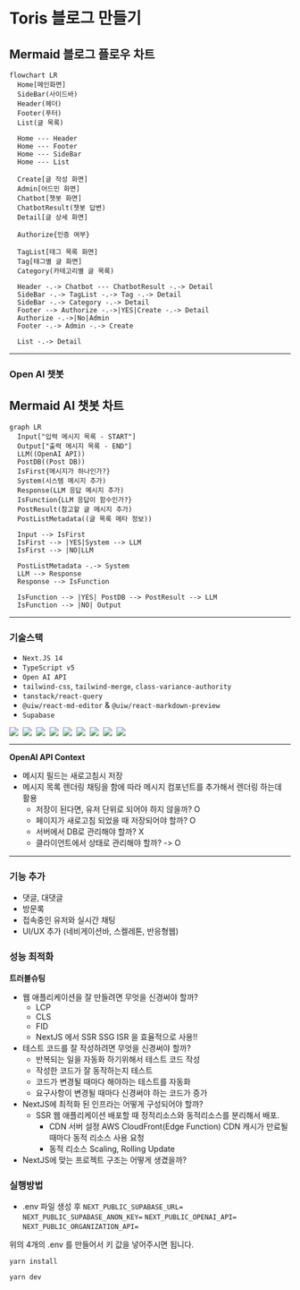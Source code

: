 # Toris 블로그 만들기

## Mermaid 블로그 플로우 차트

```mermaid
flowchart LR
  Home[메인화면]
  SideBar(사이드바)
  Header(헤더)
  Footer(푸터)
  List(글 목록)

  Home --- Header
  Home --- Footer
  Home --- SideBar
  Home --- List

  Create[글 작성 화면]
  Admin[어드민 화면]
  Chatbot[챗봇 화면]
  ChatbotResult(챗봇 답변)
  Detail[글 상세 화면]

  Authorize{인증 여부}

  TagList[태그 목록 화면]
  Tag[태그별 글 화면]
  Category(카테고리별 글 목록)

  Header -.-> Chatbot --- ChatbotResult -.-> Detail
  SideBar -.-> TagList -.-> Tag -.-> Detail
  SideBar -.-> Category -.-> Detail
  Footer --> Authorize -.->|YES|Create -.-> Detail
  Authorize -.->|No|Admin
  Footer -.-> Admin -.-> Create

  List -.-> Detail
```

---

### Open AI 챗봇

## Mermaid AI 챗봇 차트

```mermaid
graph LR
  Input["입력 메시지 목록 - START"]
  Output["출력 메시지 목록 - END"]
  LLM((OpenAI API))
  PostDB((Post DB))
  IsFirst{메시지가 하나인가?}
  System(시스템 메시지 추가)
  Response(LLM 응답 메시지 추가)
  IsFunction{LLM 응답이 함수인가?}
  PostResult(참고할 글 메시지 추가)
  PostListMetadata((글 목록 메타 정보))

  Input --> IsFirst
  IsFirst --> |YES|System --> LLM
  IsFirst --> |NO|LLM

  PostListMetadata -.-> System
  LLM --> Response
  Response --> IsFunction

  IsFunction --> |YES| PostDB --> PostResult --> LLM
  IsFunction --> |NO| Output

```

---

### 기술스택

- `Next.JS 14`
- `TypeScript v5`
- `Open AI API`
- `tailwind-css`, `tailwind-merge`, `class-variance-authority`
- `tanstack/react-query`
- `@uiw/react-md-editor` & `@uiw/react-markdown-preview`
- `Supabase`
<div style="display:flex; flex-direction:row; gap:0.5rem">
    <img src="https://img.shields.io/badge/Next.js-000?logo=nextdotjs&logoColor=fff&style=for-the-badge" />
    <img src="https://img.shields.io/badge/TypeScript-007ACC?style=for-the-badge&logo=typescript&logoColor=white" />
    <img src="https://img.shields.io/badge/ReactQuery-000000?style=for-the-badge&logo=React-Query&logoColor=#FF4154" />
    <img src="https://img.shields.io/badge/Open AI API-000000?style=for-the-badge&logo=OpenAI&logoColor=#412991" />
    <img src="https://img.shields.io/badge/reactMarkdown-232F3E?style=for-the-badge&logo=markdown&logoColor=white" />
    <img src="https://img.shields.io/badge/Tailwind_CSS-38B2AC?style=for-the-badge&logo=tailwind-css&logoColor=white" />
    <img src="https://img.shields.io/badge/Yarn-2C8EBB?style=for-the-badge&logo=yarn&logoColor=white" />
    <img src="https://img.shields.io/badge/Cypress-200000?style=for-the-badge&logo=cypress&logoColor=#69D3A7" />
    <img src="https://img.shields.io/badge/Supabase-000000?style=for-the-badge&logo=supabase&logoColor=#3FCF8E" />
</div>

---

**OpenAI API Context**

- 메시지 필드는 새로고침시 저장
- 메시지 목록 렌더링 채팅을 함에 따라 메시지 컴포넌트를 추가해서 렌더링 하는데 활용
  - 저장이 된다면, 유저 단위로 되어야 하지 않을까? O
  - 페이지가 새로고침 되었을 때 저장되어야 할까? O
  - 서버에서 DB로 관리해야 할까? X
  - 클라이언트에서 상태로 관리해야 할까? -> O

---

### 기능 추가

- 댓글, 대댓글
- 방문록
- 접속중인 유저와 실시간 채팅
- UI/UX 추가 (네비게이션바, 스켈레톤, 반응형웹)

### 성능 최적화

**트러블슈팅**

- 웹 애플리케이션을 잘 만들려면 무엇을 신경써야 할까?
  - LCP
  - CLS
  - FID
  - NextJS 에서 SSR SSG ISR 을 효율적으로 사용!!
- 테스트 코드를 잘 작성하려면 무엇을 신경써야 할까?
  - 반복되는 일을 자동화 하기위해서 테스트 코드 작성
  - 작성한 코드가 잘 동작하는지 테스트
  - 코드가 변경될 때마다 해야하는 테스트를 자동화
  - 요구사항이 변경될 때마다 신경써야 하는 코드가 증가
- NextJS에 최적화 된 인프라는 어떻게 구성되어야 할까?
  - SSR 웹 애플리케이션 배포할 때 정적리소스와 동적리소스를 분리해서 배포.
    - CDN 서버 설정 AWS CloudFront(Edge Function) CDN 캐시가 만료될 때마다 동적 리소스 사용 요청
    - 동적 리소스 Scaling, Rolling Update
- NextJS에 맞는 프로젝트 구조는 어떻게 생겼을까?

### 실행방법

- .env 파일 생성 후
  `NEXT_PUBLIC_SUPABASE_URL=`
  `NEXT_PUBLIC_SUPABASE_ANON_KEY=`
  `NEXT_PUBLIC_OPENAI_API=`
  `NEXT_PUBLIC_ORGANIZATION_API=`

위의 4개의 .env 를 만들어서 키 값을 넣어주시면 됩니다.

```shell
yarn install

yarn dev
```
